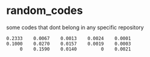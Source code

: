 # random_codes
some codes that dont belong in any specific repository




    0.2333    0.0067    0.0013    0.0024    0.0001
    0.1000    0.0270    0.0157    0.0019    0.0003
         0    0.1590    0.0140         0    0.0021
